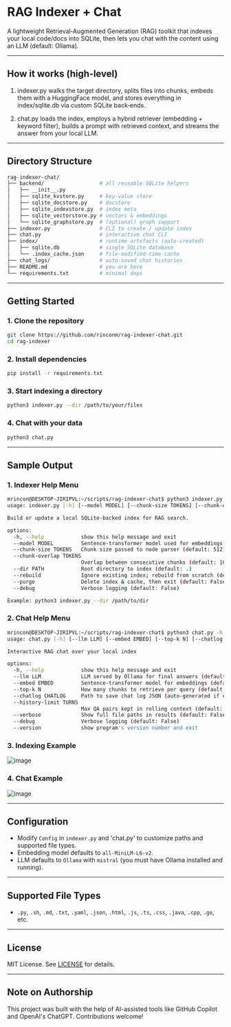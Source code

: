 # RAG Indexer + Chat
A lightweight Retrieval‑Augmented Generation (RAG) toolkit that indexes your local code/docs into SQLite, then lets you chat with the content using an LLM (default: Ollama).

---

## How it works (high‑level)
1. indexer.py walks the target directory, splits files into chunks, embeds
them with a HuggingFace model, and stores everything in index/sqlite.db
via custom SQLite back‑ends.

2. chat.py loads the index, employs a hybrid retriever (embedding + keyword
filter), builds a prompt with retrieved context, and streams the answer from
your local LLM.

---

## Directory Structure
```bash
rag-indexer-chat/
├── backend/                  # all reusable SQLite helpers
│   ├── __init__.py
│   ├── sqlite_kvstore.py     # key‑value store
│   ├── sqlite_docstore.py    # docstore
│   ├── sqlite_indexstore.py  # index meta
│   ├── sqlite_vectorstore.py # vectors & embeddings
│   └── sqlite_graphstore.py  # (optional) graph support
├── indexer.py                # CLI to create / update index
├── chat.py                   # interactive chat CLI
├── index/                    # runtime artefacts (auto‑created)
│   ├── sqlite.db             # single SQLite database
│   └── .index_cache.json     # file‑modified‑time cache
├── chat_logs/                # auto‑saved chat histories
├── README.md                 # you are here
└── requirements.txt          # minimal deps
```

---

## Getting Started
### 1. Clone the repository

```bash
git clone https://github.com/rinconm/rag-indexer-chat.git
cd rag-indexer
```

### 2. Install dependencies

```bash
pip install -r requirements.txt
```

### 3. Start indexing a directory

```bash
python3 indexer.py --dir /path/to/your/files
```

### 4. Chat with your data

```bash
python3 chat.py
```

---

## Sample Output
### 1. Indexer Help Menu
```bash
mrincon@DESKTOP-JIRIPVL:~/scripts/rag-indexer-chat$ python3 indexer.py -h
usage: indexer.py [-h] [--model MODEL] [--chunk-size TOKENS] [--chunk-overlap TOKENS] [--dir PATH] [--rebuild | --purge] [--debug]

Build or update a local SQLite‑backed index for RAG search.

options:
  -h, --help            show this help message and exit
  --model MODEL         Sentence‑transformer model used for embeddings (default: all-MiniLM-L6-v2)
  --chunk-size TOKENS   Chunk size passed to node parser (default: 512)
  --chunk-overlap TOKENS
                        Overlap between consecutive chunks (default: 100)
  --dir PATH            Root directory to index (default: .)
  --rebuild             Ignore existing index; rebuild from scratch (default: False)
  --purge               Delete index & cache, then exit (default: False)
  --debug               Verbose logging (default: False)

Example: python3 indexer.py --dir /path/to/dir
```

### 2. Chat Help Menu
```bash
mrincon@DESKTOP-JIRIPVL:~/scripts/rag-indexer-chat$ python3 chat.py -h
usage: chat.py [-h] [--llm LLM] [--embed EMBED] [--top-k N] [--chatlog CHATLOG] [--history-limit TURNS] [--verbose] [--debug] [--version]

Interactive RAG chat over your local index

options:
  -h, --help            show this help message and exit
  --llm LLM             LLM served by Ollama for final answers (default: mistral)
  --embed EMBED         Sentence‑transformer model for embeddings (default: all-MiniLM-L6-v2)
  --top-k N             How many chunks to retrieve per query (default: 10)
  --chatlog CHATLOG     Path to save chat log JSON (auto‑generated if omitted) (default: None)
  --history-limit TURNS
                        Max QA pairs kept in rolling context (default: 20)
  --verbose             Show full file paths in results (default: False)
  --debug               Verbose logging (default: False)
  --version             show program's version number and exit
```

### 3. Indexing Example

![image](https://github.com/user-attachments/assets/b3319965-a972-4f76-8d25-22478f26e6f5)

### 4. Chat Example

![image](https://github.com/user-attachments/assets/9be35bb6-66e9-408c-bde6-6eeaeaa4223a)

---

## Configuration

- Modify `Config` in `indexer.py` and 'chat.py' to customize paths and supported file types.
- Embedding model defaults to `all-MiniLM-L6-v2`.
- LLM defaults to `Ollama` with `mistral` (you must have Ollama installed and running).

---

## Supported File Types

- `.py`, `.sh`, `.md`, `.txt`, `.yaml`, `.json`, `.html`, `.js`, `.ts`, `.css`, `.java`, `.cpp`, `.go`, etc.

---

## License

MIT License. See [LICENSE](./LICENSE) for details.

---

## Note on Authorship

This project was built with the help of AI-assisted tools like GitHub Copilot and OpenAI's ChatGPT. Contributions welcome!
